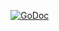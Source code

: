 [![GoDoc](https://godoc.org/github.com/husio/web?status.png)](https://godoc.org/github.com/husio/web)
